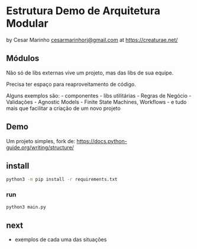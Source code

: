 # Estrutura Demo de Arquitetura Modular
by Cesar Marinho <cesarmarinhorj@gmail.com> at https://creaturae.net/

## Módulos
Não só de libs externas vive um projeto, mas das libs de sua equipe.

Precisa ter espaço para reaproveitamento de código.

Alguns exemplos são:
    - componentes
    - libs utilitárias
    - Regras de Negócio
    - Validações
    - Agnostic Models
    - Finite State Machines, Workflows
    - e tudo mais que facilitar a criação de um novo projeto

## Demo
Um projeto simples, fork de: https://docs.python-guide.org/writing/structure/


## install
```sh
python3 -m pip install -r requirements.txt
```

### run
```sh
python3 main.py
```

## next
- exemplos de cada uma das situações


